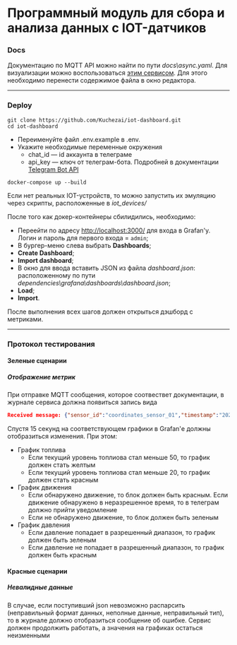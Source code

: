 # Программный модуль для сбора и анализа данных с IOT-датчиков



### Docs

Документацию по MQTT API можно найти по пути *docs\async.yaml*. 
Для визуализации можно воспользоваться [этим сервисом](https://studio.asyncapi.com/). Для этого необходимо перенести содержимое файла в окно редактора.

___

### Deploy

```
git clone https://github.com/Kuchezai/iot-dashboard.git
cd iot-dashboard
```

- Переименуйте файл .env.example в .env.
- Укажите необходимые переменные окружения
  - chat_id — id аккаунта в телеграме 
  - api_key — ключ от телеграм-бота. Подробней в документации [Telegram Bot API](https://core.telegram.org/bots/api)

```
docker-compose up --build
```

Если нет реальных IOT-устройств, то можно запустить их эмуляцию через скрипты, расположенные в *iot_devices/*



После того как докер-контейнеры сбилидились, необходимо:
- Переейти по адресу [http://localhost:3000/](http://localhost:3000/) для входа в Grafan'у. Логин и пароль для первого входа = ```admin```;
- В бургер-меню слева выбрать **Dashboards**;
- **Create Dashboard**;
- **Import dashboard**;
- В окно для ввода вставить JSON из файла *dashboard.json*: расположенному по пути *dependencies\grafana\dashboards\dashboard.json*;
- **Load**;
- **Import**.

После выполнения всех шагов должен открыться дэшборд с метриками.
___

### Протокол тестирования 
#### Зеленые сценарии
##### Отображение метрик
При отправке MQTT сообщения, которое соотвествет документации, в журнале сервиса должна появиться запись вида
```json
Received message: {"sensor_id":"coordinates_sensor_01","timestamp":"2024-03-25T08:32:25.1366158+03:00","data":{"latitude":59.902948257729136,"longitude":30.471206357077637}} from topic: test/coordinate
```
Спустя 15 секунд на соответствующем графики в Grafan'е должны отобразиться изменения. 
При этом:
- График топлива
  -  Если текущий уровень топлиова стал меньше 50, то график должен стать желтым
  - Если текущий уровень топлиова стал меньше 20, то график должен стать красным
- График движения
  - Если обнаружено движение, то блок должен быть красным. Если движение обнаружено в неразрешенное время, то в телеграм должно прийти уведомление
  - Если не обнаружено движение, то блок должен быть зеленым
- График давления
  - Если давление попадает в разрешенный диапазон, то график должен быть зеленым
  - Если давление не попадает в разрешенный диапазон, то график должен быть красным
#### Красные сценарии
##### Невалидные данные
В случае, если поступивший json невозможно распарсить (неправильный формат данных, неполные данные, неправильный тип), то в журнале должно отобразиться сообщение об ошибке. Сервис должен продолжить работать, а значения на графиках остаться неизменными 